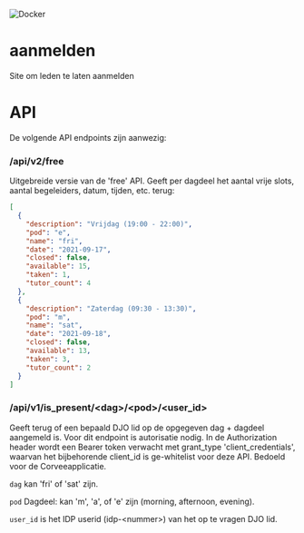 ![Docker](https://github.com/djoamersfoort/aanmelden/workflows/Docker/badge.svg)

# aanmelden
Site om leden te laten aanmelden

# API

De volgende API endpoints zijn aanwezig:

### /api/v2/free
Uitgebreide versie van de 'free' API.
Geeft per dagdeel het aantal vrije slots, aantal begeleiders, datum, tijden, etc. terug:

```json
[
  {
    "description": "Vrijdag (19:00 - 22:00)",
    "pod": "e",
    "name": "fri",
    "date": "2021-09-17",
    "closed": false,
    "available": 15,
    "taken": 1,
    "tutor_count": 4
  },
  {
    "description": "Zaterdag (09:30 - 13:30)",
    "pod": "m",
    "name": "sat",
    "date": "2021-09-18",
    "closed": false,
    "available": 13,
    "taken": 3,
    "tutor_count": 2
  }
]
```

### /api/v1/is_present/\<dag\>/\<pod\>/\<user_id\>
Geeft terug of een bepaald DJO lid op de opgegeven dag + dagdeel aangemeld is.
Voor dit endpoint is autorisatie nodig. In de Authorization header wordt een Bearer token
verwacht met grant_type 'client_credentials', waarvan het bijbehorende client_id is ge-whitelist
voor deze API. Bedoeld voor de Corveeapplicatie.

`dag` kan 'fri' of 'sat' zijn.

`pod` Dagdeel: kan 'm', 'a', of 'e' zijn (morning, afternoon, evening).

`user_id` is het IDP userid (idp-\<nummer\>) van het op te vragen DJO lid.
